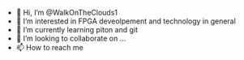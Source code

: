 - 👋 Hi, I’m @WalkOnTheClouds1
- 👀 I’m interested in FPGA deveolpement and technology in general
- 🌱 I’m currently learning piton and git
- 💞️ I’m looking to collaborate on ...
- 📫 How to reach me 

<!---
WalkOnTheClouds1/WalkOnTheClouds1 is a ✨ special ✨ repository because its `README.md` (this file) appears on your GitHub profile.
You can click the Preview link to take a look at your changes.
--->

